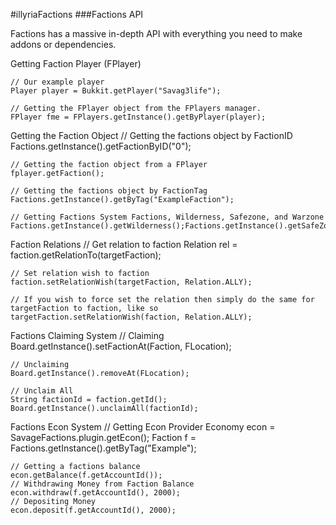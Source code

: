 #illyriaFactions
###Factions API

Factions has a massive in-depth API with everything you need to make addons or dependencies.

Getting Faction Player (FPlayer)

    // Our example player
    Player player = Bukkit.getPlayer("Savag3life");

    // Getting the FPlayer object from the FPlayers manager.
    FPlayer fme = FPlayers.getInstance().getByPlayer(player);

Getting the Faction Object
    // Getting the factions object by FactionID
    Factions.getInstance().getFactionByID("0");

    // Getting the faction object from a FPlayer
    fplayer.getFaction();

    // Getting the factions object by FactionTag
    Factions.getInstance().getByTag("ExampleFaction");

    // Getting Factions System Factions, Wilderness, Safezone, and Warzone
    Factions.getInstance().getWilderness();Factions.getInstance().getSafeZone();Factions.getInstance().getWarZone();

Faction Relations
    // Get relation to faction
    Relation rel = faction.getRelationTo(targetFaction);

    // Set relation wish to faction
    faction.setRelationWish(targetFaction, Relation.ALLY);

    // If you wish to force set the relation then simply do the same for targetFaction to faction, like so
    targetFaction.setRelationWish(faction, Relation.ALLY);


Factions Claiming System
    // Claiming
    Board.getInstance().setFactionAt(Faction, FLocation);

    // Unclaiming
    Board.getInstance().removeAt(FLocation);

    // Unclaim All
    String factionId = faction.getId();
    Board.getInstance().unclaimAll(factionId);

Factions Econ System
    // Getting Econ Provider
    Economy econ = SavageFactions.plugin.getEcon();
    Faction f = Factions.getInstance().getByTag("Example");

    // Getting a factions balance
    econ.getBalance(f.getAccountId());
    // Withdrawing Money from Faction Balance
    econ.withdraw(f.getAccountId(), 2000);
    // Depositing Money
    econ.deposit(f.getAccountId(), 2000);
